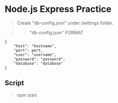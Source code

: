 # Node.js Express Practice
> Create "db-config.json" under /settings folder.
>> "db-config.json" FORMAT

    {
        "host": "hostname",
        "port": port,
        "user": "username",
        "password": "password",
        "database": "database"
    }

## Script
> npm start